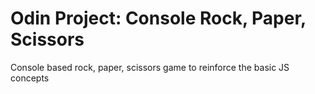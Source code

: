 # Odin Project: Console Rock, Paper, Scissors

Console based rock, paper, scissors game to reinforce the basic JS concepts